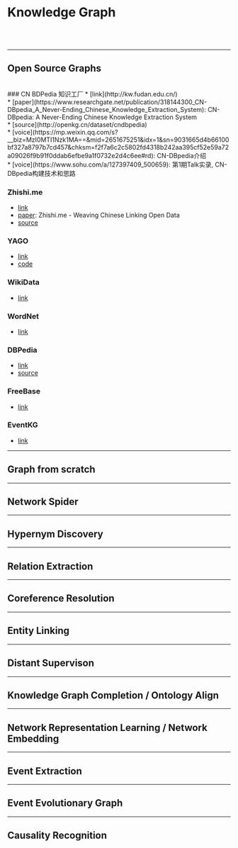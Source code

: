 # Knowledge Graph
<br>
<br>

---
## Open Source Graphs
<br>
### CN BDPedia 知识工厂
* [link](http://kw.fudan.edu.cn/)<br>
* [paper](https://www.researchgate.net/publication/318144300_CN-DBpedia_A_Never-Ending_Chinese_Knowledge_Extraction_System): CN-DBpedia: A Never-Ending Chinese Knowledge Extraction System<br>
* [source](http://openkg.cn/dataset/cndbpedia)<br>
* [voice](https://mp.weixin.qq.com/s?__biz=MzI0MTI1Nzk1MA==&mid=2651675251&idx=1&sn=9031665d4b66100bf327a8797b7cd457&chksm=f2f7a6c2c5802fd4318b242aa395cf52e59a72a09026f9b91f0ddab6efbe9a1f0732e2d4c6ee#rd): CN-DBpedia介绍<br>
* [voice](https://www.sohu.com/a/127397409_500659): 第1期Talk实录, CN-DBpedia构建技术和思路<br>

### Zhishi.me
* [link](http://zhishi.me/lookup)<br>
* [paper](https://www.researchgate.net/publication/221467123_Zhishime_-_Weaving_Chinese_Linking_Open_Data): Zhishi.me - Weaving Chinese Linking Open Data<br>
* [source](http://openkg.cn/dataset/zhishi-me)<br>

### YAGO
* [link](https://www.mpi-inf.mpg.de/departments/databases-and-information-systems/research/yago-naga/yago/)<br>
* [code](https://github.com/yago-naga/yago3)

### WikiData
* [link](https://www.wikidata.org/wiki/Wikidata:Main_Page)<br>

### WordNet
* [link](https://wordnet.princeton.edu/download)<br>

### DBPedia
* [link](https://wiki.dbpedia.org/dbpedia-wiki)<br>
* [source](https://wiki.dbpedia.org/datasets/dbpedia-version-2016-10)<br>

### FreeBase
* [link](http://webarchive.loc.gov/all/20100713021232/http://wiki.freebase.com/wiki/Main_Page)<br>

### EventKG
* [link](http://eventkg.l3s.uni-hannover.de/index.html)<br>

---
## Graph from scratch

---
## Network Spider

---
## Hypernym Discovery

---
## Relation Extraction

---
## Coreference Resolution

---
## Entity Linking

---
## Distant Supervison

---
## Knowledge Graph Completion / Ontology Align

---
## Network Representation Learning / Network Embedding

---
## Event Extraction

---
## Event Evolutionary Graph

---
## Causality Recognition
